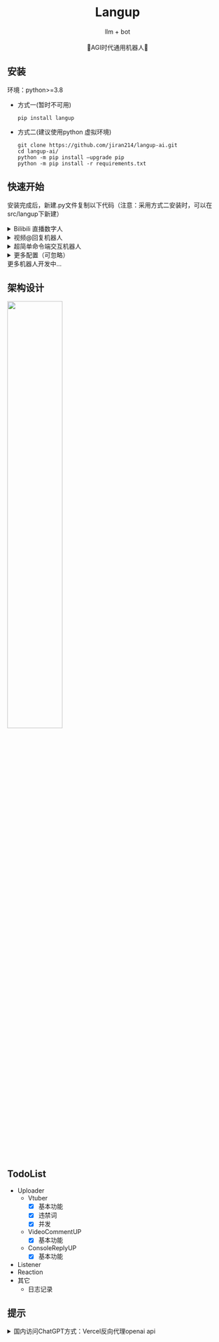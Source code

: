 # <center> Langup
<p align='center'>
   llm + bot
<br>
<br>
    🚀AGI时代通用机器人🚀
</p>

## 安装
环境：python>=3.8

- 方式一(暂时不可用)
  ```shell
  pip install langup
  ```
- 方式二(建议使用python 虚拟环境)
  ```shell
  git clone https://github.com/jiran214/langup-ai.git
  cd langup-ai/
  python -m pip install –upgrade pip
  python -m pip install -r requirements.txt
  ```
  

## 快速开始
安装完成后，新建.py文件复制以下代码（注意：采用方式二安装时，可以在src/langup下新建）

<details>
    <summary>Bilibili 直播数字人</summary>
<br>

```python
from langup import Credential, config, VtuBer

# config.proxy = ''
up = VtuBer(
    system='你是一个直播主播，你的人设是杠精，你会反驳对你说的任何话，语言幽默风趣，不要告诉观众你的人设和你身份',  # 人设
    room_id=30974597,  # Bilibili房间号
    credential = Credential(**{
        "sessdata": 'xxx',
        "bili_jct": 'xxx',
        "buvid3": "xxx"
    }),
    openai_api_key="""xxx""",  # 同上
    is_filter=True,  # 是否开启过滤
    extra_ban_words=None,  # 额外的违禁词
    concurrent_num=2  # 控制回复弹幕速度
)
up.loop()
```

```text
"""
完整参数：
bilibili直播数字人
:param room_id:  bilibili直播房间号
:param credential:  bilibili 账号认证
:param is_filter: 是否开启过滤
:param user_input: 是否开启终端输入
:param extra_ban_words: 额外的违禁词

:param listeners:  感知
:param concurrent_num:  并发数
:param system:   人设

:param openai_api_key:  openai秘钥
:param openai_proxy:   http代理
:param openai_api_base:  openai endpoint
:param temperature:  gpt温度
:param max_tokens:  gpt输出长度
:param chat_model_kwargs:  langchain chatModel额外配置参数
:param llm_chain_kwargs:  langchain chatChain额外配置参数

:param brain:  含有run方法的类
:param mq:  通信队列
"""
```

</details>

<details>
    <summary>视频@回复机器人</summary>
<br>

```python
from langup import config, Credential, VideoCommentUP

# config.proxy = ''
up = VideoCommentUP(
    credential=Credential(**{
        "sessdata": "xxx",
        "bili_jct": "xxx",
        "buvid3": "xxx"
    }),  # 登录Bilibili 从浏览器获取cookie:https://nemo2011.github.io/bilibili-api/#/get-credential
    system="你是一个会评论视频B站用户，请根据视频内容做出总结、评论",
    signals=['评论一下'],
    openai_api_key='xxx',
    model_name='gpt-3.5-turbo'
)
up.loop()
```

```text
"""
视频下at信息回复机器人
:param credential: bilibili认证
:param model_name: openai MODEL
:param signals:  at暗号列表
:param limit_video_seconds: 过滤视频长度 
:param limit_token: 请求GPT token限制（可输入model name）
:param limit_length: 请求GPT 字符串长度限制
:param compress_mode: 请求GPT 压缩视频文案方式
    - random：随机跳跃筛选
    - left：从左到右

:param listeners:  感知
:param concurrent_num:  并发数
:param system:   人设

:param openai_api_key:  openai秘钥
:param openai_proxy:   http代理
:param openai_api_base:  openai endpoint
:param temperature:  gpt温度
:param max_tokens:  gpt输出长度
:param chat_model_kwargs:  langchain chatModel额外配置参数
:param llm_chain_kwargs:  langchain chatChain额外配置参数

:param brain:  含有run方法的类
:param mq:  通信队列
"""
```
</details>

<details>
    <summary>超简单命令端交互机器人</summary>
<br>

```python
from langup import config, ConsoleReplyUP
config.openai_api_key = """xxx"""
ConsoleReplyUP().loop()  # 一行搞定
```
</details>

<details>
    <summary>更多配置（可忽略）</summary>
<br>

```python
"""
langup/config.py
修改方式：
form langup import config
config.xxx = xxx
"""
import os
from typing import Union

credential: Union['Credential', None] = None
work_dir = './'

tts = {
    "voice": "zh-CN-XiaoyiNeural",
    "rate": "+0%",
    "volume": "+0%",
    "voice_path": 'voice/'
}

log = {
    "console": ["print"],  # print打印生成信息, file文件存储生成信息
    "file_path": "logs/"
}

convert = {
    "audio_path": "audio/"
}

root = os.path.dirname(__file__)
openai_api_key = None  # sk-...
openai_api_base = None  # https://{your_domain}/v1
proxy = None  # 代理
debug = True
```
</details>
更多机器人开发中...

## 架构设计
<img align="center" width="50%" height="auto" src="https://cdn.nlark.com/yuque/0/2023/png/32547973/1697191309882-31b247a5-86d2-485c-8c2a-f62d185be1fd.png" >

## TodoList
- Uploader
  - Vtuber
    - [X] 基本功能
    - [X] 违禁词
    - [X] 并发
  - VideoCommentUP
    - [X] 基本功能
  - ConsoleReplyUP
    - [X] 基本功能
- Listener
- Reaction
- 其它
  - 日志记录

## 提示
<details>
    <summary>国内访问ChatGPT方式：Vercel反向代理openai api</summary>
    具体见 <a href="https://github.com/jiran214/proxy" target="_blank">https://github.com/jiran214/proxy</a>
    <br>
    <img src="https://cdn.nlark.com/yuque/0/2023/png/32547973/1697191309882-31b247a5-86d2-485c-8c2a-f62d185be1fd.png" alt="Vercel" data-canonical-src="https://vercel.com/button" style="max-width: 100%;">
<br>
</details>